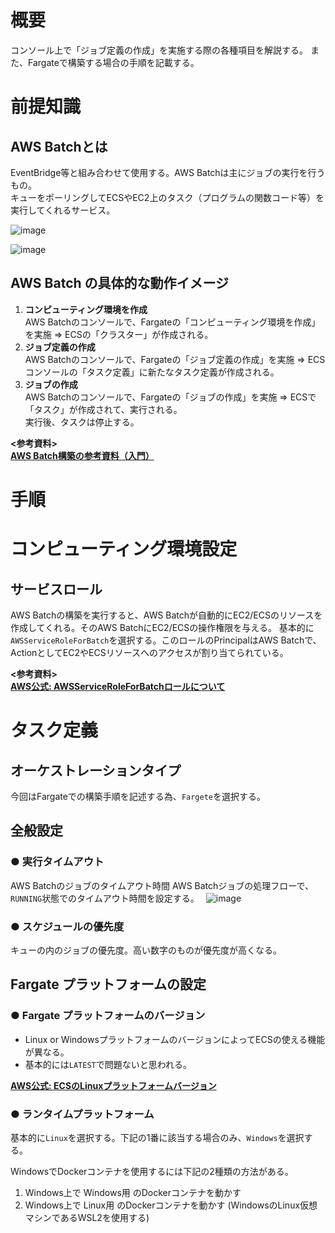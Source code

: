# 概要
コンソール上で「ジョブ定義の作成」を実施する際の各種項目を解説する。
また、Fargateで構築する場合の手順を記載する。

# 前提知識
## AWS Batchとは
EventBridge等と組み合わせて使用する。AWS Batchは主にジョブの実行を行うもの。  
キューをポーリングしてECSやEC2上のタスク（プログラムの関数コード等）を実行してくれるサービス。 

![image](https://github.com/adgjmptwgw/aws-practice/assets/66456130/833c5c9b-8eb4-47e8-81c2-962aa1a01861)  

![image](https://github.com/adgjmptwgw/aws-practice/assets/66456130/406d1d05-2ab6-4185-8f89-43277dcc1ce9)   

## AWS Batch の具体的な動作イメージ
1. **コンピューティング環境を作成**  
AWS Batchのコンソールで、Fargateの「コンピューティング環境を作成」を実施 => ECSの「クラスター」が作成される。
2. **ジョブ定義の作成**  
AWS Batchのコンソールで、Fargateの「ジョブ定義の作成」を実施 => ECSコンソールの「タスク定義」に新たなタスク定義が作成される。  
3. **ジョブの作成**  
AWS Batchのコンソールで、Fargateの「ジョブの作成」を実施 => ECSで「タスク」が作成されて、実行される。  
実行後、タスクは停止する。

**<参考資料>**  
[**AWS Batch構築の参考資料（入門）**](https://style.potepan.com/articles/32791.html)  

# 手順

# コンピューティング環境設定
## サービスロール
AWS Batchの構築を実行すると、AWS Batchが自動的にEC2/ECSのリソースを作成してくれる。そのAWS BatchにEC2/ECSの操作権限を与える。
基本的に`AWSServiceRoleForBatch`を選択する。このロールのPrincipalはAWS Batchで、ActionとしてEC2やECSリソースへのアクセスが割り当てられている。　

**<参考資料>**  
[**AWS公式: AWSServiceRoleForBatchロールについて**](https://docs.aws.amazon.com/ja_jp/batch/latest/userguide/service_IAM_role.html)  

# タスク定義
## オーケストレーションタイプ
今回はFargateでの構築手順を記述する為、`Fargete`を選択する。

## 全般設定
### ● 実行タイムアウト
AWS Batchのジョブのタイムアウト時間
AWS Batchジョブの処理フローで、`RUNNING`状態でのタイムアウト時間を設定する。　
![image](https://github.com/adgjmptwgw/aws-practice/assets/66456130/c4a03c05-8996-4c72-b970-c9d7cabb494f)

### ● スケジュールの優先度
キューの内のジョブの優先度。高い数字のものが優先度が高くなる。

## Fargate プラットフォームの設定
### ● Fargate プラットフォームのバージョン
- Linux or WindowsプラットフォームのバージョンによってECSの使える機能が異なる。
- 基本的には`LATEST`で問題ないと思われる。

[**AWS公式: ECSのLinuxプラットフォームバージョン**](https://docs.aws.amazon.com/ja_jp/AmazonECS/latest/userguide/platform-linux-fargate.html)

### ● ランタイムプラットフォーム
基本的に`Linux`を選択する。下記の1番に該当する場合のみ、`Windows`を選択する。

WindowsでDockerコンテナを使用するには下記の2種類の方法がある。
1. Windows上で Windows用 のDockerコンテナを動かす
2. Windows上で Linux用 のDockerコンテナを動かす (WindowsのLinux仮想マシンであるWSL2を使用する) 

